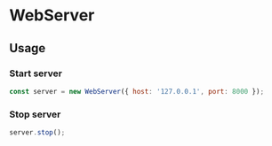 # WebServer

## Usage

### Start server
```js
const server = new WebServer({ host: '127.0.0.1', port: 8000 });
```

### Stop server
```js
server.stop();
```